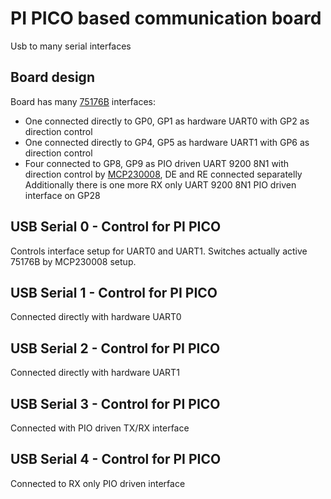 # PI PICO based communication board
Usb to many serial interfaces

## Board design
Board has many [75176B](https://www.ti.com/lit/ds/symlink/sn65176b.pdf?ts=1711953903418) interfaces:
- One connected directly to GP0, GP1 as hardware UART0 with GP2 as direction control
- One connected directly to GP4, GP5 as hardware UART1 with GP6 as direction control
- Four connected to GP8, GP9 as PIO driven UART 9200 8N1 with direction control by [MCP230008](https://ww1.microchip.com/downloads/en/DeviceDoc/MCP23008-MCP23S08-Data-Sheet-20001919F.pdf), DE and RE connected separatelly
Additionally there is one more RX only UART 9200 8N1 PIO driven interface on GP28

## USB Serial 0 - Control for PI PICO
Controls interface setup for UART0 and UART1. Switches actually active 75176B by MCP230008 setup.

## USB Serial 1 - Control for PI PICO
Connected directly with hardware UART0

## USB Serial 2 - Control for PI PICO
Connected directly with hardware UART1

## USB Serial 3 - Control for PI PICO
Connected with PIO driven TX/RX interface

## USB Serial 4 - Control for PI PICO
Connected to RX only PIO driven interface
